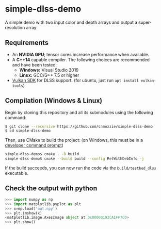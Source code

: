 # simple-dlss-demo
A simple demo with two input color and depth arrays and output a super-resolution array

## Requirements

- An __NVIDIA GPU__; tensor cores increase performance when available.
- A __C++14__ capable compiler. The following choices are recommended and have been tested:
  - __Windows:__ Visual Studio 2019
  - __Linux:__ GCC/G++ 7.5 or higher
- [Vulkan SDK](https://vulkan.lunarg.com/) for DLSS support. (for ubuntu, just run `apt install vulkan-tools`)



## Compilation (Windows & Linux)

Begin by cloning this repository and all its submodules using the following command:
```sh
$ git clone --recursive https://github.com/cnmozzie/simple-dlss-demo
$ cd simple-dlss-demo
```

Then, use CMake to build the project: (on Windows, this must be in a [developer command prompt](https://docs.microsoft.com/en-us/cpp/build/building-on-the-command-line?view=msvc-160#developer_command_prompt))
```sh
simple-dlss-demo$ cmake . -B build
simple-dlss-demo$ cmake --build build --config RelWithDebInfo -j
```

If the build succeeds, you can now run the code via the `build/testbed_dlss` executable.

## Check the output with python

```python
>>> import numpy as np
>>> import matplotlib.pyplot as plt
>>> x=np.load('out.npy')
>>> plt.imshow(x)
<matplotlib.image.AxesImage object at 0x00000193CA1FF7C0>
>>> plt.show()
```
